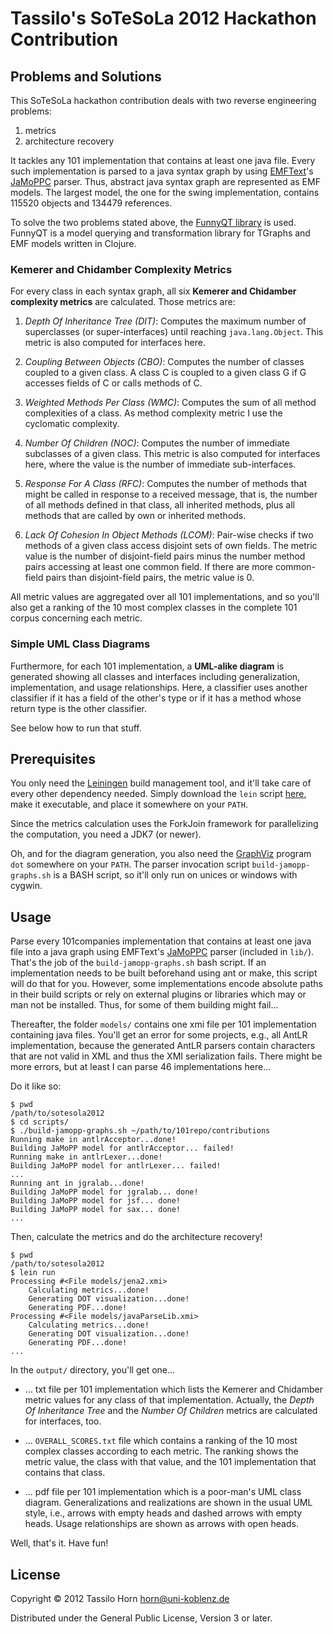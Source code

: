# Tassilo's SoTeSoLa 2012 Hackathon Contribution

## Problems and Solutions

This SoTeSoLa hackathon contribution deals with two reverse engineering
problems:

  1. metrics
  2. architecture recovery

It tackles any 101 implementation that contains at least one java file.  Every
such implementation is parsed to a java syntax graph by using
[EMFText](http://www.emftext.org/index.php/EMFText)'s
[JaMoPPC](http://www.jamopp.org) parser.  Thus, abstract java syntax graph are
represented as EMF models.  The largest model, the one for the swing
implementation, contains 115520 objects and 134479 references.

To solve the two problems stated above, the
[FunnyQT library](https://github.com/jgralab/funnyqt) is used.  FunnyQT is a
model querying and transformation library for TGraphs and EMF models written in
Clojure.

### Kemerer and Chidamber Complexity Metrics

For every class in each syntax graph, all six **Kemerer and Chidamber
complexity metrics** are calculated.  Those metrics are:

1. *Depth Of Inheritance Tree (DIT)*: Computes the maximum number of
   superclasses (or super-interfaces) until reaching `java.lang.Object`.  This
   metric is also computed for interfaces here.

2. *Coupling Between Objects (CBO)*: Computes the number of classes coupled to
   a given class.  A class C is coupled to a given class G if G accesses fields
   of C or calls methods of C.

3. *Weighted Methods Per Class (WMC)*: Computes the sum of all method
   complexities of a class.  As method complexity metric I use the cyclomatic
   complexity.

4. *Number Of Children (NOC)*: Computes the number of immediate subclasses of a
   given class.  This metric is also computed for interfaces here, where the
   value is the number of immediate sub-interfaces.

5. *Response For A Class (RFC)*: Computes the number of methods that might be
   called in response to a received message, that is, the number of all methods
   defined in that class, all inherited methods, plus all methods that are
   called by own or inherited methods.

6. *Lack Of Cohesion In Object Methods (LCOM)*: Pair-wise checks if two methods
   of a given class access disjoint sets of own fields.  The metric value is
   the number of disjoint-field pairs minus the number method pairs accessing
   at least one common field.  If there are more common-field pairs than
   disjoint-field pairs, the metric value is 0.

All metric values are aggregated over all 101 implementations, and so you'll
also get a ranking of the 10 most complex classes in the complete 101 corpus
concerning each metric.

### Simple UML Class Diagrams

Furthermore, for each 101 implementation, a **UML-alike diagram** is generated
showing all classes and interfaces including generalization, implementation,
and usage relationships.  Here, a classifier uses another classifier if it has
a field of the other's type or if it has a method whose return type is the
other classifier.

See below how to run that stuff.

## Prerequisites

You only need the [Leiningen](http://leiningen.org) build management tool, and
it'll take care of every other dependency needed.  Simply download the `lein`
script [here](https://raw.github.com/technomancy/leiningen/preview/bin/lein),
make it executable, and place it somewhere on your `PATH`.

Since the metrics calculation uses the ForkJoin framework for parallelizing the
computation, you need a JDK7 (or newer).

Oh, and for the diagram generation, you also need the
[GraphViz](http://www.graphviz.org/) program `dot` somewhere on your `PATH`.
The parser invocation script `build-jamopp-graphs.sh` is a BASH script, so
it'll only run on unices or windows with cygwin.

## Usage

Parse every 101companies implementation that contains at least one java file
into a java graph using EMFText's [JaMoPPC](http://www.jamopp.org) parser
(included in `lib/`).  That's the job of the `build-jamopp-graphs.sh` bash
script.  If an implementation needs to be built beforehand using ant or make,
this script will do that for you.  However, some implementations encode
absolute paths in their build scripts or rely on external plugins or libraries
which may or man not be installed.  Thus, for some of them building might
fail...

Thereafter, the folder `models/` contains one xmi file per 101 implementation
containing java files.  You'll get an error for some projects, e.g., all AntLR
implementation, because the generated AntLR parsers contain characters that are
not valid in XML and thus the XMI serialization fails.  There might be more
errors, but at least I can parse 46 implementations here...

Do it like so:

```
$ pwd
/path/to/sotesola2012
$ cd scripts/
$ ./build-jamopp-graphs.sh ~/path/to/101repo/contributions
Running make in antlrAcceptor...done!
Building JaMoPP model for antlrAcceptor... failed!
Running make in antlrLexer...done!
Building JaMoPP model for antlrLexer... failed!
...
Running ant in jgralab...done!
Building JaMoPP model for jgralab... done!
Building JaMoPP model for jsf... done!
Building JaMoPP model for sax... done!
...
```

Then, calculate the metrics and do the architecture recovery!

```
$ pwd
/path/to/sotesola2012
$ lein run
Processing #<File models/jena2.xmi>
    Calculating metrics...done!
    Generating DOT visualization...done!
    Generating PDF...done!
Processing #<File models/javaParseLib.xmi>
    Calculating metrics...done!
    Generating DOT visualization...done!
    Generating PDF...done!
...
```

In the `output/` directory, you'll get one...

- ... txt file per 101 implementation which lists the Kemerer and Chidamber
  metric values for any class of that implementation.  Actually, the *Depth Of
  Inheritance Tree* and the *Number Of Children* metrics are calculated for
  interfaces, too.

- ... `OVERALL_SCORES.txt` file which contains a ranking of the 10 most complex
  classes according to each metric.  The ranking shows the metric value, the
  class with that value, and the 101 implementation that contains that class.

- ... pdf file per 101 implementation which is a poor-man's UML class diagram.
  Generalizations and realizations are shown in the usual UML style, i.e.,
  arrows with empty heads and dashed arrows with empty heads.  Usage
  relationships are shown as arrows with open heads.


Well, that's it.  Have fun!

## License

Copyright © 2012 Tassilo Horn <horn@uni-koblenz.de>

Distributed under the General Public License, Version 3 or later.
